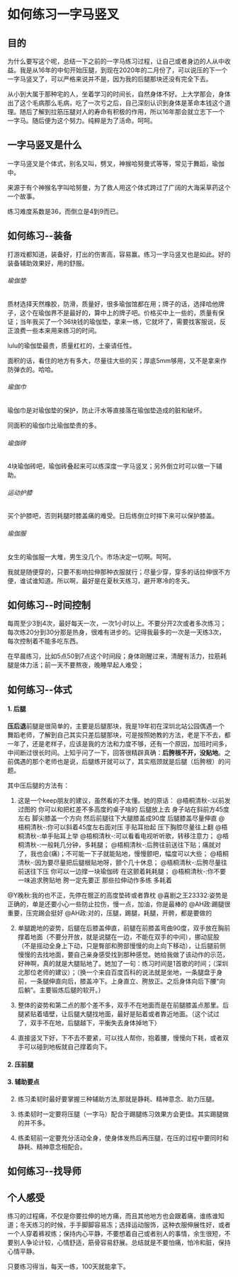 # 如何练习一字马竖叉

## 目的

为什么要写这个呢，总结一下之前的一字马练习过程，让自己或者身边的人从中收益。我是从16年的中旬开始压腿，到现在2020年的二月份了，可以说压的下一个一字马竖叉了，可以严格来说并不是，因为我的后腿那块还没有完全下去。

从小到大属于那种宅的人，坐着学习的时间长，自然身体不好。上大学那会，身体出了这个毛病那么毛病，吃了一次亏之后，自己深刻认识到身体是革命本钱这个道理。随后了解到拉筋压腿对人的寿命有积极的作用，所以16年那会就立志下一个一字马。随后便为这个努力。纯粹是为了活命。呵呵。 

## 一字马竖叉是什么

一字马竖叉是个体式，别名又叫，劈叉，神猴哈努曼式等等，常见于舞蹈，瑜伽中。

来源于有个神猴名字叫哈努曼，为了救人用这个体式跨过了广阔的大海采草药这个一个故事。

练习难度系数是36，而倒立是4到9而已。

## 如何练习--装备

打游戏都知道，装备好，打出的伤害高，容易赢。练习一字马竖叉也是如此。好的装备辅助效果好，用的舒服。

###### 瑜伽垫

质材选择天然橡胶，防滑，质量好，很多瑜伽馆都在用；牌子的话，选择哈他牌子，这个在瑜伽界不是最好的，算中上的牌子吧。价格买中上一些的，质量有保证；当年我买了一个36块钱的瑜伽垫，拿来一练，它就坏了，需要找客服说，反正浪费一些本来用来练习的时间。

lulu的瑜伽垫最贵，质量杠杠的，土豪请任性。

面积的话，看住的地方有多大，尽量往大些的买；厚底5mm够用，又不是拿来作防弹衣的。哈哈。

###### 瑜伽巾

瑜伽巾是对瑜伽垫的保护，防止汗水等直接落在瑜伽垫造成的脏和破坏。

同面积的瑜伽巾比瑜伽垫贵的多。

###### 瑜伽砖

4块瑜伽砖吧，瑜伽砖叠起来可以练深度一字马竖叉；另外倒立时可以做一下辅助。

###### 运动护膝

买个护膝吧，否则耗腿时膝盖痛的难受。日后练倒立时摔下来可以保护膝盖。

###### 瑜伽服

女生的瑜伽服一大堆，男生没几个。市场决定一切啊。呵呵。

我就是随便穿的，只要不影响拉伸那种衣服就行；尽量少穿，穿多的话拉伸很不方便，谁试谁知道。所以啊，最好是在夏秋天练习，避开寒冷的冬天。

## 如何练习--时间控制

每周至少3到4次，最好每天一次，一次1小时以上。不要分开2次或者多次练习；每次练20分到30分那是热身，很难有进步的。记得我最多的一次是一天练3次，每次控制着不能多吃东西。

在早晨练习，比如5点50到7点这个时间段；身体刚醒过来，清醒有活力，拉筋耗腿是体力活；前一天不要熬夜，晚睡早起人难受；


## 如何练习--体式


#### 1. 后腿

**压后退**前腿是很简单的，主要是后腿那块，我是19年初在深圳北站公园偶遇一个舞蹈老师，了解到自己其实只差后腿那块，可是按照她教的方法，老是下不去，都一年了，还是老样子，应该是我的方法和力度不够，还有一个原因，加班时间多，中间断过很长时间。上知乎问了一下，回答很精辟真确：**后胯根不开，没贴地**。之前偶遇的那个老师也是说，后腿练开就可以了，其实瓶颈就是后腿（后胯根）的问题。

其中压后腿的方法有：

1. 这是一个keep朋友的建议，虽然看的不太懂。她的原话：
@梧桐清秋-:以前发过图的 你可以和把杠差不多高度的桌子啥的 后腿放上去 身子站在斜前方45度左右 脚尖膝盖一个方向 然后前腿往下大腿膝盖成90度 后腿膝盖尽量伸直
@梧桐清秋-:你可以斜着45度左右面对压 手贴耳抬起 压下胸腔尽量往上翻
@梧桐清秋-:单手贴耳上举
@梧桐清秋-:可以看看电视听听歌，转移注意力；
@梧桐清秋-:一般耗几分钟，多耗腿；
@梧桐清秋-:后胯往前送往下贴；痛就对了，我也会(痛)；不可能一下子就能贴地，慢慢颤吧，幅度可以大些；
@梧桐清秋-:因为要尽量把后腿根贴地呀，颤个几十休息；
@梧桐清秋-:后胯尽量往前送往下压 你可以一边撑一块瑜伽砖 在这颤着耗耗腿；
@梧桐清秋-:你不要一味追求胯贴地 胯一定先要正 那些拉伸动作多练 多耗着


@Y晚秋:我的也不正，先停在髋正的高度垫砖或者靠枕
@喜剧之王23332:姿势是正确的，单是还要小心一些防止拉伤，慢一点，加油，你是最棒的
@AH政:踢腿很重要，压完踢会挺好
@AH政:对的，压腿，踢腿，耗腿，开骻，都是要做的


2. 单腿跪地的姿势，后腿在后膝盖伸直，前腿在前膝盖弯曲90度，双手放在胸前撑着地面（不要分开放，就是说腿在一边，不能在双手的中间），挪动屁股（不是摇动全身上下动，只是臀部和胯部慢慢的向上向下移动），让后腿前侧慢慢的去找地面，要自己亲身感受找到那种感觉。她给我做了该动作的示范，好神啊，真的就是大腿贴地了。她加了一句：练习时间是1首歌的时间；（深圳北那位老师的建议）；（换一个来自百度百科的说法就是坐地，一条腿盘于身前，一条腿伸直向后，膝盖冲下。上身直立、胯放正。之后身体向后下腰“向后躺”。主要锻炼后腿的软开。）

3. 整体的姿势和第二点的那个差不多，双手不在地面而是在前腿膝盖点那里。后腿紧贴着墙壁，让后腿大腿找地面，最好是贴着或者靠近地面。（这个试过了，双手不在地，后腿越下，平衡失去身体掉地下）

4. 直接竖叉下好，下不去不要紧，可以找人帮你，抱着腰，慢慢向下耗，或者双手可以碰到地板就自己撑着向下。

#### 2. 压前腿

#### 3. 辅助要点


2. 练习柔韧时最好要掌握三种辅助方法,那就是静耗、精神意念、助力压腿。

3. 练柔韧时一定要将压腿（一字马）配合于踢腿练习效果方会更佳。其实踢腿做的并不多。

4. 练柔韧前一定要充分活动全身，使身体发热后再压腿，在压的过程中要同时和静耗、精神意念相配合。

## 如何练习--找导师



## 个人感受

练习的过程痛，不仅是你要拉伸的地方痛，而且其他地方也会跟着痛，谁练谁知道；冬天练习的时候，手手脚脚容易冻；选择运动服饰，这种衣服伸展性好，或者一个人穿着裤衩练；保持内心平静，不要想着自己或者别人的事情，余生很短，不要别人争论计较，心情舒适，筋骨容易舒展。总结就是不要怕痛，怕冷和脏，保持心情平静。

只要练习得当，每天一练，100天就能拿下。

